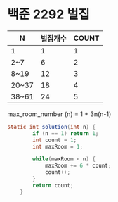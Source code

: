 # 백준 2292 벌집

| N     | 벌집개수 | COUNT |   
|-------|------|-------|
| 1     | 1    | 1     |
| 2~7   | 6    | 2     |
| 8~19  | 12   | 3     |
| 20~37 | 18   | 4     |
| 38~61 | 24   | 5     |

max_room_number (n) = 1 + 3n(n-1) 

```java
static int solution(int n) {
        if (n == 1) return 1;
        int count = 1;
        int maxRoom = 1;

        while(maxRoom < n) {
            maxRoom += 6 * count;
            count++;
        }
        return count;
    }
```